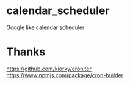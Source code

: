 # calendar_scheduler
Google like calendar scheduler

# 

# Thanks
https://github.com/kiorky/croniter
<br>
https://www.npmjs.com/package/cron-builder